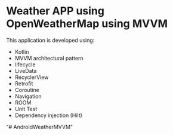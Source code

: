 # Weather APP using OpenWeatherMap using MVVM

This application is developed using:
- Kotlin
- MVVM architectural pattern
- lifecycle
- LiveData
- RecyclerView
- Retrofit
- Coroutine
- Navigation
- ROOM
- Unit Test
- Dependency injection (Hilt)


"# AndroidWeatherMVVM" 
